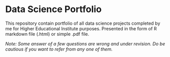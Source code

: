 # Data Science Portfolio
This repository contain portfolio of all data science projects completed by me for Higher Educational Institute purposes. Presented in the form of R markdown file (.html) or simple .pdf file.

_Note: Some answer of a few questions are wrong and under revision. Do be cautious if you want to refer from any one of them._
